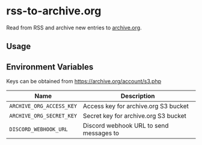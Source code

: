 # rss-to-archive.org

Read from RSS and archive new entries to [archive.org](https://archive.org/).

## Usage

## Environment Variables

Keys can be obtained from <https://archive.org/account/s3.php>

| Name | Description |
| ---- | ----------- |
| `ARCHIVE_ORG_ACCESS_KEY` | Access key for archive.org S3 bucket |
| `ARCHIVE_ORG_SECRET_KEY` | Secret key for archive.org S3 bucket |
| `DISCORD_WEBHOOK_URL` | Discord webhook URL to send messages to |
